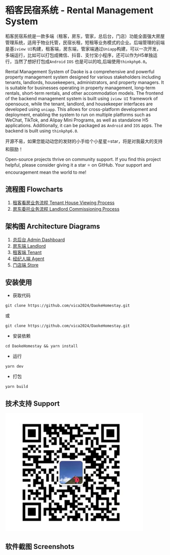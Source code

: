 # 稻客民宿系统 - Rental Management System
稻客民宿系统是一款多端（租客，房东，管家，总后台，门店）功能全面强大房屋管理系统，适用于物业托管，民宿长租，短租等业务模式的企业。后端管理的前端是基`iview UI`构建，租客端，房东端，管家端通过`Uniapp`构建，可以一次开发，多端运行，比如可以打包成微信、抖音、支付宝小程序，还可以作为H5单独运行，当然了想好打包成`Android` `IOS` 也是可以的哈,后端使用`thinkphp6.0`。

Rental Management System of Daoke is a comprehensive and powerful property management system designed for various stakeholders including tenants, landlords, housekeepers, administrators, and property managers. It is suitable for businesses operating in property management, long-term rentals, short-term rentals, and other accommodation models. The frontend of the backend management system is built using `iview UI` framework of opensouce, while the tenant, landlord, and housekeeper interfaces are developed using `uniapp`. This allows for cross-platform development and deployment, enabling the system to run on multiple platforms such as WeChat, TikTok, and Alipay Mini Programs, as well as standalone H5 applications. Additionally, it can be packaged as `Android` and `IOS` apps. The backend is built using `thinkphp6.0`.


开源不易，如果您能动动您的发财的小手给个小星星⭐star，将是对我最大的支持和鼓励！

Open-source projects thrive on community support. If you find this project helpful, please consider giving it a star ⭐️ on GitHub. Your support and encouragement mean the world to me!

## 流程图 Flowcharts
1.  [租客看房业务流程 Tenant House Viewing Process]()
2.  [房东委托业务流程 Landlord Commissioning Process]()

## 架构图 Architecture Diagrams
1.  [总后台 Admin Dashboard]()
2.  [房东端 Landlord]()
3.  [租客端 Tenant ]()
4.  [经纪人端 Agent]()
5.  [门店端 Store]()

## 安装使用

- 获取代码
```
git clone https://github.com/vica2024/DaokeHomestay.git
```
或
```
git clone https://github.com/vica2024/DaokeHomestay.git
```
- 安装依赖
```
cd DaokeHomestay && yarn install
```
- 运行
```
yarn dev
```
- 打包
```
yarn build
```

## 技术支持 Support

![输入图片说明](screenshot/rrrrimage.png)

## 软件截图 Screenshots



